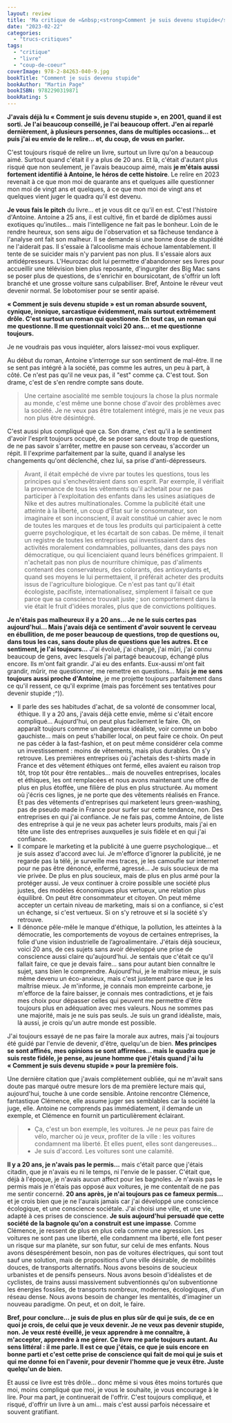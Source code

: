 ```yaml
---
layout: review
title: 'Ma critique de «&nbsp;<strong>Comment je suis devenu stupide</strong>&nbsp;» de <em>Martin Page</em>'
date: "2023-02-22"
categories: 
  - "trucs-critiques"
tags: 
  - "critique"
  - "livre"
  - "coup-de-coeur"
coverImage: 978-2-84263-040-9.jpg
bookTitle: "Comment je suis devenu stupide"
bookAuthor: "Martin Page"
bookISBN: 9782290319871  
bookRating: 5
---
```


<strong>J'avais déjà lu «&nbsp;Comment je suis devenu stupide&nbsp;», en 2001, quand il est sorti. Je l'ai beaucoup conseillé, je l'ai beaucoup offert. J'en ai reparlé dernièrement, à plusieurs personnes, dans de multiples occasions... et puis j'ai eu envie de le relire... et, du coup, de vous en parler.</strong>

C'est toujours risqué de relire un livre, surtout un livre qu'on a beaucoup aimé. Surtout quand c'était il y a plus de 20&nbsp;ans. Et là, c'était d'autant plus risqué que non seulement, je l'avais beaucoup aimé, mais <strong>je m'étais aussi fortement identifié à Antoine, le héros de cette histoire</strong>. Le relire en 2023 revenait à ce que mon moi de quarante ans et quelques aille questionner mon moi de vingt ans et quelques, à ce que mon moi de vingt ans et quelques vient juger le quadra qu'il est devenu.

<strong>Je vous fais le pitch</strong> du livre... et je vous dit ce qu'il en est. C'est l'histoire d'Antoine. Antoine a 25 ans, il est cultivé, fin et bardé de diplômes aussi exotiques qu'inutiles... mais l'intelligence ne fait pas le bonheur. Loin de le rendre heureux, son sens aigu de l'observation et sa fâcheuse tendance à l'analyse ont fait son malheur. Il se demande si une bonne dose de stupidité ne l'aiderait pas. Il s'essaie à l’alcoolisme mais échoue lamentablement. Il tente de se suicider mais n'y parvient pas non plus. Il s'essaie alors aux antidépresseurs. L'Heurozac doit lui permettre d'abandonner ses livres pour accueillir une télévision bien plus reposante, d'ingurgiter des Big Mac sans se poser plus de questions, de s'enrichir en boursicotant, de s'offrir un loft branché et une grosse voiture sans culpabiliser. Bref, Antoine le rêveur veut devenir normal. Se lobotomiser pour se sentir apaisé.

<strong>«&nbsp;Comment je suis devenu stupide&nbsp;» est un roman absurde souvent, cynique, ironique, sarcastique évidemment, mais surtout extrêmement drôle. C'est surtout un roman qui questionne. En tout cas, un roman qui me questionne. Il me questionnait voici 20 ans... et me questionne toujours.</strong>

Je ne voudrais pas vous inquiéter, alors laissez-moi vous expliquer.

Au début du roman, Antoine s’interroge sur son sentiment de mal-être. Il ne se sent pas intégré à la société, pas comme les autres, un peu à part, à côté. Ce n'est pas qu'il ne veux pas, il "est" comme ça. C'est tout. Son drame, c'est de s'en rendre compte sans doute.

<blockquote class="citation">
  <p>Une certaine asocialité me semble toujours la chose la plus normale au monde, c'est même une bonne chose d'avoir des problèmes avec la société. Je ne veux pas être totalement intégré, mais je ne veux pas non plus être désintégré.</p>
</blockquote>

C'est aussi plus compliqué que ça. Son drame, c'est qu'il a le sentiment d'avoir l'esprit toujours occupé, de se poser sans doute trop de questions, de ne pas savoir s'arrêter, mettre en pause son cerveau, s'accorder un répit. Il l'exprime parfaitement par la suite, quand il analyse les changements qu'ont déclenché, chez lui, sa prise d'anti-dépresseurs.

<blockquote class="citation">
  <p>Avant, il était empêché de vivre par toutes les questions, tous les principes qui s'enchevêtraient dans son esprit. Par exemple, il vérifiait la provenance de tous les vêtements qu'il achetait pour ne pas participer à l'exploitation des enfants dans les usines asiatiques de Nike et des autres multinationales. Comme la publicité était une atteinte à la liberté, un coup d'État sur le consommateur, son imaginaire et son inconscient, il avait constitué un cahier avec le nom de toutes les marques et de tous les produits qui participaient à cette guerre psychologique, et les écartait de son cabas. De même, il tenait un registre de toutes les entreprises qui investissaient dans des activités moralement condamnables, polluantes, dans des pays non démocratique, ou qui licenciaient quand leurs bénéfices grimpaient. Il n'achetait pas non plus de nourriture chimique, pas d'aliments contenant des conservateurs, des colorants, des antioxydants et, quand ses moyens le lui permettaient, il préférait acheter des produits issus de l'agriculture biologique. Ce n'est pas tant qu'il était écologiste, pacifiste, internationalisez, simplement il faisait ce que parce que sa conscience trouvait juste ; son comportement dans la vie était le fruit d'idées morales, plus que de convictions politiques.</p>
</blockquote>

<strong>Je n'étais pas malheureux il y a 20 ans... Je ne le suis certes pas aujourd'hui... Mais j'avais déjà ce sentiment d'avoir souvent le cerveau en ébullition, de me poser beaucoup de questions, trop de questions ou, dans tous les cas, sans doute plus de questions que les autres. Et ce sentiment, je l'ai toujours...</strong> J'ai évolué, j'ai changé, j'ai mûri, j'ai connu beaucoup de gens, avec lesquels j'ai partagé beaucoup, échangé plus encore. Ils m'ont fait grandir. J'ai eu des enfants. Eux-aussi m'ont fait grandir, mûrir, me questionner, me remettre en questions... Mais <strong>je me sens toujours aussi proche d'Antoine</strong>, je me projette toujours parfaitement dans ce qu'il ressent, ce qu'il exprime (mais pas forcément ses tentatives pour devenir stupide ;^)).

 - Il parle des ses habitudes d'achat, de sa volonté de consommer local, éthique. Il y a 20 ans, j'avais déjà cette envie, même si c'était encore compliqué... Aujourd'hui, on peut plus facilement le faire. Oh, on apparaît toujours comme un dangereux idéaliste, voir comme un bobo gauchiste... mais on peut s'habiller local, on peut faire ce choix. On peut ne pas céder à la <span lang="en">fast-fashion</span>, et on peut même considérer cela comme un investissement&nbsp;: moins de vêtements, mais plus durables. On s'y retrouve. Les premières entreprises où j'achetais des t-shirts <span lang="en">made in France</span> et des vêtement éthiques ont fermé, elles avaient eu raison trop tôt, trop tôt pour être rentables... mais de nouvelles entreprises, locales et éthiques, les ont remplacées et nous avons maintenant une offre de plus en plus étoffée, une filière de plus en plus structurée. Au moment où j'écris ces lignes, je ne porte que des vêtements réalisés en France. Et pas des vêtements d'entreprises qui marketent leurs <span lang="en">green-washing</span>, pas de pseudo <span lang="en">made in France</span> pour surfer sur cette tendance, non. Des entreprises en qui j'ai confiance. Je ne fais pas, comme Antoine, de liste des entreprise à qui je ne veux pas acheter leurs produits, mais j'ai en tête une liste des entreprises auxquelles je suis fidèle et en qui j'ai confiance.
 - Il compare le marketing et la publicité à une guerre psychologique... et je suis assez d'accord avec lui. Je m'efforce d'ignorer la publicité, je ne regarde pas la télé, je surveille mes traces, je les camoufle sur internet pour ne pas être dénoncé, enfermé, agressé... Je suis soucieux de ma vie privée. De plus en plus soucieux, mais de plus en plus armé pour la protéger aussi. Je veux continuer à croire possible une société plus justes, des modèles économiques plus vertueux, une relation plus équilibré. On peut être consommateur et citoyen. On peut même accepter un certain niveau de marketing, mais si on a confiance, si c'est un échange, si c'est vertueux. Si on s'y retrouve et si la société s'y retrouve.
 - Il dénonce pêle-mêle le manque d'éthique, la pollution, les atteintes à la démocratie, les comportements de voyous de certaines entreprises, la folie d'une vision industrielle de l’agroalimentaire. J'étais déjà soucieux, voici 20 ans, de ces sujets sans avoir développé une prise de conscience aussi claire qu'aujourd'hui. Je sentais que c'était ce qu'il fallait faire, ce que je devais faire... sans pour autant bien connaître le sujet, sans bien le comprendre. Aujourd'hui, je le maîtrise mieux, je suis même devenu un éco-anxieux, mais c'est justement parce que je les maîtrise mieux. Je m'informe, je connais mon empreinte carbone, je m'efforce de la faire baisser, je connais mes contradictions, et je fais mes choix pour dépasser celles qui peuvent me permettre d'être toujours plus en adéquation avec mes valeurs. Nous ne sommes pas une majorité, mais je ne suis pas seuls. Je suis un grand idéaliste, mais, là aussi,  je crois qu'un autre monde est possible.

 J'ai toujours essayé de ne pas faire la morale aux autres, mais j'ai toujours été guidé par l'envie de devenir, d'être, quelqu'un de bien. <strong>Mes principes se sont affinés, mes opinions se sont affirmées... mais le quadra que je suis reste fidèle, je pense, au jeune homme que j'étais quand j'ai lu «&nbsp;Comment je suis devenu stupide&nbsp;» pour la première fois.</strong>

 Une dernière citation que j'avais complètement oubliée, qui ne m'avait sans doute pas marqué outre mesure lors de ma première lecture mais qui, aujourd'hui, touche à une corde sensible. Antoine rencontre Clémence, fantastique Clémence, elle assume juger ses semblables car la société la juge, elle. Antoine ne comprends pas immédiatement, il demande un exemple, et Clémence en fournit un particulièrement éclairant.
 
<blockquote class="citation">
  <div>
    <ul>
      <li>Ça, c'est un bon exemple, les voitures. Je ne peux pas faire de vélo, marcher où je veux, profiter de la ville : les voitures condamnent ma liberté. Et elles puent, elles sont dangereuses...</li>
      <li>Je suis d'accord. Les voitures sont une calamité.</li>
    </ul>
  </div>
</blockquote>

<strong>Il y a 20 ans, je n'avais pas le permis...</strong> mais c'était parce que j'étais citadin, que je n'avais eu ni le temps, ni l'envie de le passer. C'était que, déjà à l'époque, je n'avais aucun affect pour les bagnoles. Je n'avais pas le permis mais je n'étais pas opposé aux voitures, je me contentait de ne pas me sentir concerné.
<strong>20 ans après, je n'ai toujours pas ce fameux permis...</strong> et je crois bien que je ne l'aurais jamais car j'ai développé une conscience écologique, et une conscience sociétale. J'ai choisi une ville, et une vie, adapté à ces prises de conscience. <strong>Je suis aujourd'hui persuadé que cette société de la bagnole qu'on a construit est une impasse</strong>. Comme Clémence, je ressent de plus en plus cela comme une agression. Les voitures ne sont pas une liberté, elle condamnent ma liberté, elle font peser un risque sur ma planète, sur son futur, sur celui de mes enfants. Nous avons désespérément besoin, non pas de voitures électriques, qui sont tout sauf une solution, mais de propositions d'une ville désirable, de mobilités douces, de transports alternatifs. Nous avons besoins de soucieux urbanistes et de pensifs penseurs. Nous avons besoin d'idéalistes et de cyclistes, de trains aussi massivement subventionnés qu'on subventionne les énergies fossiles, de transports nombreux, modernes, écologiques, d'un réseau dense. Nous avons besoin de changer les mentalités, d'imaginer un nouveau paradigme. On peut, et on doit, le faire.

<strong>Bref, pour conclure... je suis de plus en plus sûr de qui je suis, de ce en quoi je crois, de celui que je veux devenir. Je ne veux pas devenir stupide, non. Je veux resté éveillé, je veux apprendre à me connaître, à m'accepter, apprendre à me gérer. Ce livre me parle toujours autant. Au sens littéral : il me parle. Il est ce que j'étais, ce que je suis encore en bonne parti et c'est cette prise de conscience qui fait de moi qui je suis et qui me donne foi en l'avenir, pour devenir l'homme que je veux être. Juste quelqu'un de bien.</strong>

Et aussi ce livre est très drôle... donc même si vous êtes moins torturés que moi, moins compliqué que moi, je vous le souhaite, je vous encourage à le lire. Pour ma part, je continuerait de l'offrir. C'est toujours compliqué, et risqué, d'offrir un livre à un ami... mais c'est aussi parfois nécessaire et souvent gratifiant.

